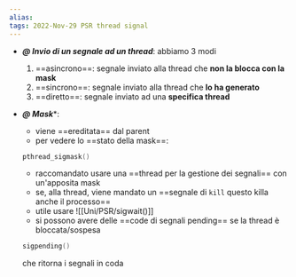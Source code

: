 ```yaml
---
alias: 
tags: 2022-Nov-29 PSR thread signal
---
```


- ***@ Invio di un segnale ad un thread***: abbiamo 3 modi
	1. ==asincrono==: segnale inviato alla thread che **non la blocca con la mask**
	2. ==sincrono==: segnale inviato alla thread che **lo ha generato**
	3. ==diretto==: segnale inviato ad una **specifica thread**

- ***@ Mask****:
	- viene ==ereditata== dal parent
	- per vedere lo ==stato della mask==:
	```c
	pthread_sigmask()
	```
	- raccomandato usare una ==thread per la gestione dei segnali== con un'apposita mask
	- se, alla thread, viene mandato un ==segnale di `kill` questo killa anche il processo==
	- utile usare ![[Uni/PSR/sigwait()]]
	- si possono avere delle ==code di segnali pending== se la thread è bloccata/sospesa
	```c
	sigpending()
	```
	che ritorna i segnali in coda